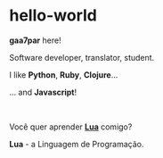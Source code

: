 # hello-world

<p><strong>gaa7par</strong> here!</p>
<p>Software developer, translator, student.</p>
<p>I like <strong>Python</strong>, <strong>Ruby</strong>, <strong>Clojure</strong>...</p>
<p>... and <strong>Javascript</strong>!</p>
<br />
<p>Você quer aprender <strong><a href="https://www.lua.org/">Lua</a></strong> comigo?</p>
<p><strong>Lua</strong> -  a Linguagem de Programação.</p>
